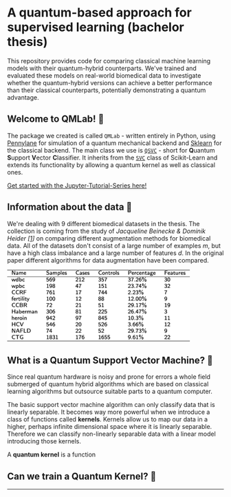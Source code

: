 # A quantum-based approach for supervised learning (bachelor thesis) 

This repository provides code for comparing classical machine learning models with their quantum-hybrid counterparts. We've trained and evaluated these models on real-world biomedical data to investigate whether the quantum-hybrid versions can achieve a better performance than their classical counterparts, potentially demonstrating a quantum advantage.

## Welcome to QMLab! 🧪

The package we created is called `QMLab` - written entirely in Python, using [Pennylane](https://github.com/PennyLaneAI/pennylane) for simulation of a quantum mechanical backend and [Sklearn](https://github.com/scikit-learn/scikit-learn) for the classical backend. The main class we use is [`QSVC`]() - short for **Q**uantum **S**upport **V**ector **C**lassifier. It inherits from the [`SVC`](https://github.com/scikit-learn/scikit-learn/blob/main/sklearn/svm/_classes.py#L604) class of Scikit-Learn and extends its functionality by allowing a quantum kernel as well as classical ones.

[Get started with the Jupyter-Tutorial-Series here!](./tutorials/01_classical_kernel_methods.ipynb)

## Information about the data 🧬

We're dealing with 9 different biomedical datasets in the thesis. The collection is coming from the study of <cite>Jacqueline Beinecke & Dominik Heider [[1]]</cite> on comparing different augmentation methods for biomedical
data.
All of the datasets don't consist of a large number of examples $m$, but have a high class imbalance and 
a large number of features $d$. 
In the original paper different algorithms for data augmentation have been compared.

![Overview of the datasets](/figures/information_datasets.png)

## What is a Quantum Support Vector Machine? 🤔

Since real quantum hardware is noisy and prone for errors a whole field submerged of quantum hybrid algorithms 
which are based on classical learning algorithms but outsource suitable parts to a quantum computer.

The basic support vector machine algorithm can only classify data that is linearly separable. 
It becomes way more powerful when we introduce a class of functions called **kernels**. 
Kernels allow us to map our data in a higher, perhaps infinite dimensional space where it is linearly separable. 
Therefore we can classify non-linearly separable data with a linear model introducing those kernels.

A **quantum kernel** is a function



## Can we train a Quantum Kernel? 🤨

---
[1]: https://biodatamining.biomedcentral.com/articles/10.1186/s13040-021-00283-6#Tab1